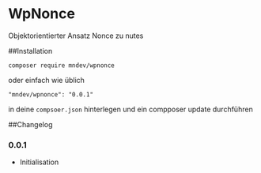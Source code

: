 # WpNonce
Objektorientierter Ansatz Nonce zu nutes

##Installation

```
composer require mndev/wpnonce
```

oder einfach wie üblich

```
"mndev/wpnonce": "0.0.1"
```
in deine `compsoer.json` hinterlegen und ein compposer update durchführen


##Changelog

### 0.0.1 ###
* Initialisation